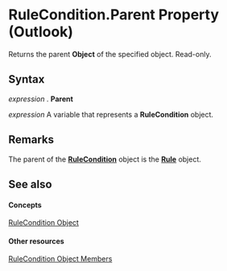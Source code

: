 
# RuleCondition.Parent Property (Outlook)

Returns the parent  **Object** of the specified object. Read-only.


## Syntax

 _expression_ . **Parent**

 _expression_ A variable that represents a **RuleCondition** object.


## Remarks

The parent of the  **[RuleCondition](e03f91c2-2c08-b036-104a-d6246f28bc2d.md)** object is the **[Rule](ea2ddbcc-fd65-a636-c6da-79950033f385.md)** object.


## See also


#### Concepts


[RuleCondition Object](e03f91c2-2c08-b036-104a-d6246f28bc2d.md)
#### Other resources


[RuleCondition Object Members](0dd281de-2c65-fd29-8409-b71151328c7f.md)
